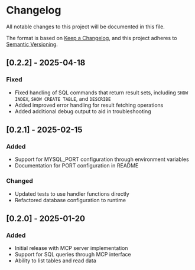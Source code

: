 # Changelog

All notable changes to this project will be documented in this file.

The format is based on [Keep a Changelog](https://keepachangelog.com/en/1.0.0/),
and this project adheres to [Semantic Versioning](https://semver.org/spec/v2.0.0.html).

## [0.2.2] - 2025-04-18

### Fixed
- Fixed handling of SQL commands that return result sets, including `SHOW INDEX`, `SHOW CREATE TABLE`, and `DESCRIBE`
- Added improved error handling for result fetching operations
- Added additional debug output to aid in troubleshooting

## [0.2.1] - 2025-02-15

### Added
- Support for MYSQL_PORT configuration through environment variables
- Documentation for PORT configuration in README

### Changed
- Updated tests to use handler functions directly
- Refactored database configuration to runtime

## [0.2.0] - 2025-01-20

### Added
- Initial release with MCP server implementation
- Support for SQL queries through MCP interface
- Ability to list tables and read data
